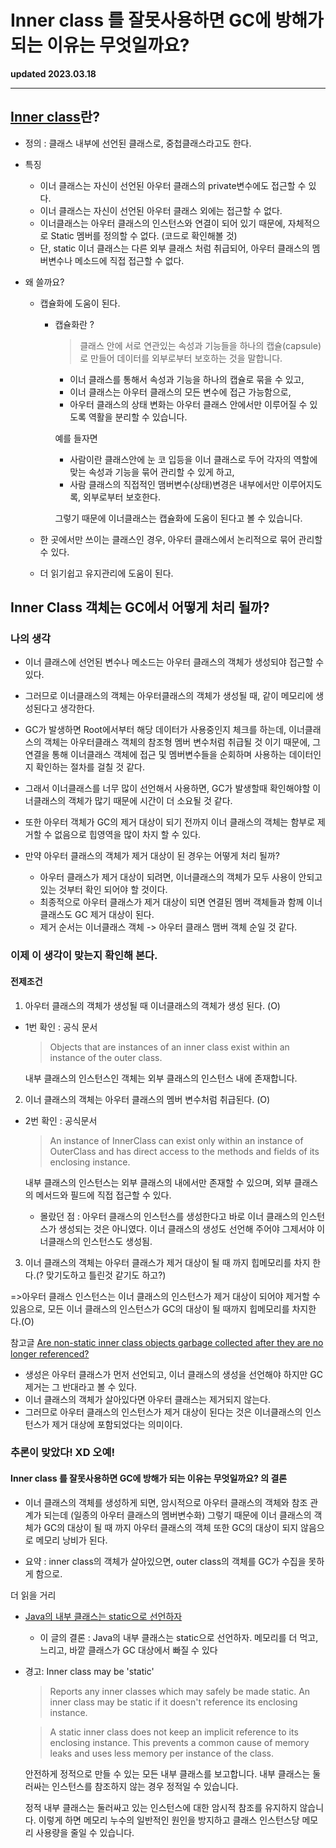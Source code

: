 # Inner class 를 잘못사용하면 GC에 방해가 되는 이유는 무엇일까요?

**updated 2023.03.18**

<hr/>

## [Inner class](https://docs.oracle.com/javase/tutorial/java/javaOO/nested.html)란?

- 정의 : 클래스 내부에 선언된 클래스로, 중첩클래스라고도 한다.

- 특징

  - 이너 클래스는 자신이 선언된 아우터 클래스의 private변수에도 접근할 수 있다.
  - 이너 클래스는 자신이 선언된 아우터 클래스 외에는 접근할 수 없다.
  - 이너클래스는 아우터 클래스의 인스턴스와 연결이 되어 있기 때문에, 자체적으로 Static 멤버를 정의할 수 없다. (코드로 확인해볼 것)
  - 단, static 이너 클래스는 다른 외부 클래스 처럼 취급되어, 아우터 클래스의 멤버변수나 메소드에 직접 접근할 수 없다.

- 왜 쓸까요?

  - 캡슐화에 도움이 된다.

    - 캡슐화란 ?

      > 클래스 안에 서로 연관있는 속성과 기능들을 하나의 캡슐(capsule)로 만들어 데이터를 외부로부터 보호하는 것을 말합니다.

      - 이너 클래스를 통해서 속성과 기능을 하나의 캡슐로 묶을 수 있고,
      - 이너 클래스는 아우터 클래스의 모든 변수에 접근 가능함으로,
      - 아우터 클래스의 상태 변화는 아우터 클래스 안에서만 이루어질 수 있도록 역활을 분리할 수 있습니다.

      예를 들자면

      - 사람이란 클래스안에 눈 코 입등을 이너 클래스로 두어 각자의 역할에 맞는 속성과 기능을 묶어 관리할 수 있게 하고,
      - 사람 클래스의 직접적인 맴버변수(상태)변경은 내부에서만 이루어지도록, 외부로부터 보호한다.

      그렇기 때문에 이너클래스는 캡슐화에 도움이 된다고 볼 수 있습니다.

  - 한 곳에서만 쓰이는 클래스인 경우, 아우터 클래스에서 논리적으로 묶어 관리할 수 있다.
  - 더 읽기쉽고 유지관리에 도움이 된다.

## Inner Class 객체는 GC에서 어떻게 처리 될까?

### 나의 생각

- 이너 클래스에 선언된 변수나 메소드는 아우터 클래스의 객체가 생성되야 접근할 수 있다.
- 그러므로 이너클래스의 객체는 아우터클래스의 객체가 생성될 때, 같이 메모리에 생성된다고 생각한다.

- GC가 발생하면 Root에서부터 해당 데이터가 사용중인지 체크를 하는데, 이너클래스의 객체는 아우터클래스 객체의 참조형 멤버 변수처럼 취급될 것 이기 때문에, 그 연결을 통해 이너클래스 객체에 접근 및 멤버변수들을 순회하며 사용하는 데이터인지 확인하는 절차를 걸칠 것 같다.

- 그래서 이너클래스를 너무 많이 선언해서 사용하면, GC가 발생할때 확인해야할 이너클래스의 객체가 많기 때문에 시간이 더 소요될 것 같다.
- 또한 아우터 객체가 GC의 제거 대상이 되기 전까지 이너 클래스의 객체는 함부로 제거할 수 없음으로 힙영역을 많이 차지 할 수 있다.

- 만약 아우터 클래스의 객체가 제거 대상이 된 경우는 어떻게 처리 될까?
  - 아우터 클래스가 제거 대상이 되려면, 이너클래스의 객체가 모두 사용이 안되고 있는 것부터 확인 되어야 할 것이다.
  - 최종적으로 아우터 클래스가 제거 대상이 되면 연결된 멤버 객체들과 함께 이너 클래스도 GC 제거 대상이 된다.
  - 제거 순서는 이너클래스 객체 -> 아우터 클래스 맴버 객체 순일 것 같다.

### 이제 이 생각이 맞는지 확인해 본다.

#### 전제조건

1. 아우터 클래스의 객체가 생성될 때 이너클래스의 객체가 생성 된다. (O)

- 1번 확인 : 공식 문서

  > Objects that are instances of an inner class exist within an instance of the outer class.

  내부 클래스의 인스턴스인 객체는 외부 클래스의 인스턴스 내에 존재합니다.

2. 이너 클래스의 객체는 아우터 클래스의 멤버 변수처럼 취급된다. (O)

- 2번 확인 : 공식문서

  > An instance of InnerClass can exist only within an instance of OuterClass and has direct access to the methods and fields of its enclosing instance.

  내부 클래스의 인스턴스는 외부 클래스의 내에서만 존재할 수 있으며, 외부 클래스의 메서드와 필드에 직접 접근할 수 있다.

  - 몰랐던 점 : 아우터 클래스의 인스턴스를 생성한다고 바로 이너 클래스의 인스턴스가 생성되는 것은 아니였다. 이너 클래스의 생성도 선언해 주어야 그제서야 이너클래스의 인스턴스도 생성됨.

3. 이너 클래스의 객체는 아우터 클래스가 제거 대상이 될 때 까지 힙메모리를 차지 한다.(? 맞기도하고 틀린것 같기도 하고?)

=>아우터 클래스 인스턴스는 이너 클래스의 인스턴스가 제거 대상이 되어야 제거할 수 있음으로, 모든 이너 클래스의 인스턴스가 GC의 대상이 될 때까지 힙메모리를 차지한다.(O)

참고글 [Are non-static inner class objects garbage collected after they are no longer referenced?](https://stackoverflow.com/questions/9429121/are-non-static-inner-class-objects-garbage-collected-after-they-are-no-longer-re)

- 생성은 아우터 클래스가 먼저 선언되고, 이너 클래스의 생성을 선언해야 하지만 GC 제거는 그 반대라고 볼 수 있다.
- 이너 클래스의 객체가 살아있다면 아우터 클래스는 제거되지 않는다.
- 그러므로 아우터 클래스의 인스턴스가 제거 대상이 된다는 것은 이너클래스의 인스턴스가 제거 대상에 포함되었다는 의미이다.

### 추론이 맞았다! XD 오예!

#### Inner class 를 잘못사용하면 GC에 방해가 되는 이유는 무엇일까요? 의 결론

- 이너 클래스의 객체를 생성하게 되면, 암시적으로 아우터 클래스의 객체와 참조 관계가 되는데 (일종의 아우터 클래스의 멤버변수화) 그렇기 때문에 이너 클래스의 객체가 GC의 대상이 될 때 까지 아우터 클래스의 객체 또한 GC의 대상이 되지 않음으로 메모리 낭비가 된다.

- 요약 : inner class의 객체가 살아있으면, outer class의 객체를 GC가 수집을 못하게 함으로.

더 읽을 거리

- [Java의 내부 클래스는 static으로 선언하자](https://johngrib.github.io/wiki/java/inner-class-may-be-static/)

  - 이 글의 결론 : Java의 내부 클래스는 static으로 선언하자. 메모리를 더 먹고, 느리고, 바깥 클래스가 GC 대상에서 빠질 수 있다

- 경고: Inner class may be 'static'

  > Reports any inner classes which may safely be made static. An inner class may be static if it doesn't reference its enclosing instance.

  > A static inner class does not keep an implicit reference to its enclosing instance. This prevents a common cause of memory leaks and uses less memory per instance of the class.

  안전하게 정적으로 만들 수 있는 모든 내부 클래스를 보고합니다. 내부 클래스는 둘러싸는 인스턴스를 참조하지 않는 경우 정적일 수 있습니다.

  정적 내부 클래스는 둘러싸고 있는 인스턴스에 대한 암시적 참조를 유지하지 않습니다. 이렇게 하면 메모리 누수의 일반적인 원인을 방지하고 클래스 인스턴스당 메모리 사용량을 줄일 수 있습니다.
